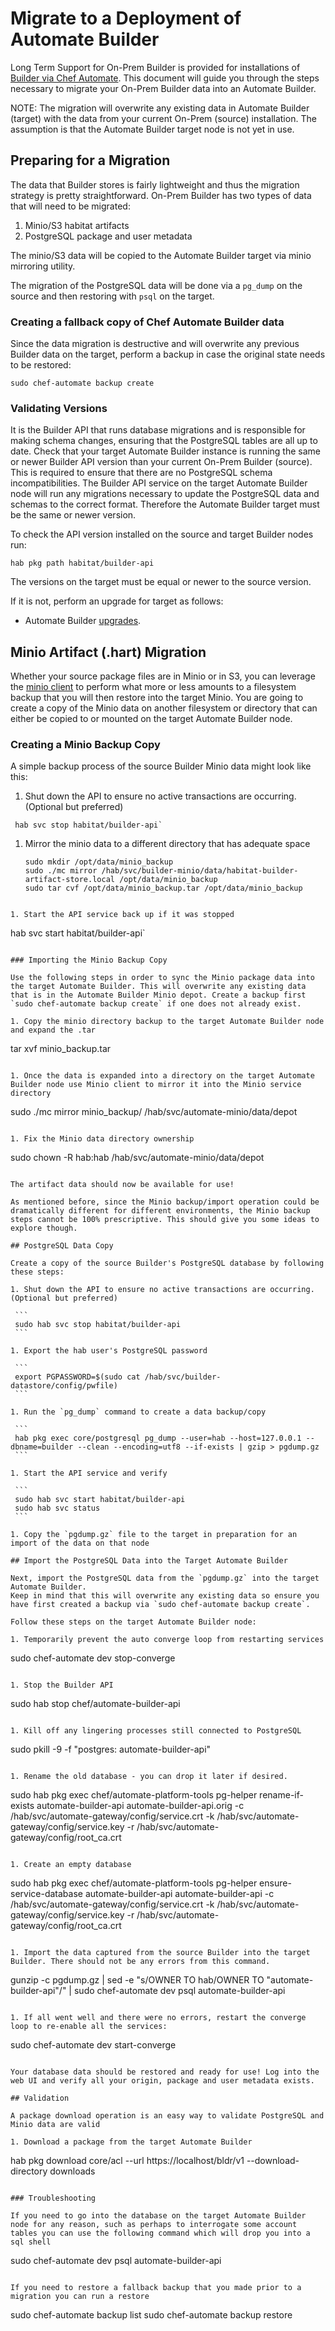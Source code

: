 # Migrate to a Deployment of Automate Builder

Long Term Support for On-Prem Builder is provided for installations of [Builder via Chef Automate](https://automate.chef.io/docs/on-prem-builder/).
This document will guide you through the steps necessary to migrate your On-Prem Builder data into an Automate Builder.

NOTE: The migration will overwrite any existing data in Automate Builder (target) with the data from your current On-Prem (source) installation. The assumption is that the Automate Builder target node is not yet in use.

## Preparing for a Migration

The data that Builder stores is fairly lightweight and thus the migration strategy is pretty straightforward. On-Prem Builder has two types of data that will need to be migrated:

1. Minio/S3 habitat artifacts
1. PostgreSQL package and user metadata

The minio/S3 data will be copied to the Automate Builder target via minio mirroring utility.

The migration of the PostgreSQL data will be done via a `pg_dump` on the source and then restoring with `psql` on the target.

### Creating a fallback copy of Chef Automate Builder data

Since the data migration is destructive and will overwrite any previous Builder data on the target, perform a backup in case the original state needs to be restored:

```
sudo chef-automate backup create
```

### Validating Versions

It is the Builder API that runs database migrations and is responsible for making schema changes, ensuring that the PostgreSQL tables are all up to date.
Check that your target Automate Builder instance is running the same or newer Builder API version than your current On-Prem Builder (source). This is required to ensure that there are no PostgreSQL schema incompatibilities. The Builder API service on the target Automate Builder node will run any migrations necessary to update the PostgreSQL data and schemas to the correct format. Therefore the Automate Builder target must be the same or newer version.

To check the API version installed on the source and target Builder nodes run:

```
hab pkg path habitat/builder-api
```

The versions on the target must be equal or newer to the source version.

If it is not, perform an upgrade for target as follows:

* Automate Builder [upgrades](https://automate.chef.io/docs/install/#upgrades).

## Minio Artifact (.hart) Migration

Whether your source package files are in Minio or in S3, you can leverage the [minio client](https://docs.min.io/docs/minio-client-quickstart-guide.html) to perform what more or less amounts to a filesystem backup that you will then restore into the target Minio. You are going to create a copy of the Minio data on another filesystem or directory that can either be copied to or mounted on the target Automate Builder node.

### Creating a Minio Backup Copy

A simple backup process of the source Builder Minio data might look like this:

1. Shut down the API to ensure no active transactions are occurring. (Optional but preferred)

  ```
   hab svc stop habitat/builder-api`
  ```

1. Mirror the minio data to a different directory that has adequate space

   ```
   sudo mkdir /opt/data/minio_backup
   sudo ./mc mirror /hab/svc/builder-minio/data/habitat-builder-artifact-store.local /opt/data/minio_backup
   sudo tar cvf /opt/data/minio_backup.tar /opt/data/minio_backup
  ```

1. Start the API service back up if it was stopped

  ```
   hab svc start habitat/builder-api`
  ```

### Importing the Minio Backup Copy

Use the following steps in order to sync the Minio package data into the target Automate Builder. This will overwrite any existing data that is in the Automate Builder Minio depot. Create a backup first `sudo chef-automate backup create` if one does not already exist.

1. Copy the minio directory backup to the target Automate Builder node and expand the .tar

   ```
   tar xvf minio_backup.tar
   ```

1. Once the data is expanded into a directory on the target Automate Builder node use Minio client to mirror it into the Minio service directory

   ```
   sudo ./mc mirror minio_backup/ /hab/svc/automate-minio/data/depot
   ```

1. Fix the Minio data directory ownership

   ```
   sudo chown -R hab:hab /hab/svc/automate-minio/data/depot
   ```

The artifact data should now be available for use!

As mentioned before, since the Minio backup/import operation could be dramatically different for different environments, the Minio backup steps cannot be 100% prescriptive. This should give you some ideas to explore though.

## PostgreSQL Data Copy

Create a copy of the source Builder's PostgreSQL database by following these steps:

1. Shut down the API to ensure no active transactions are occurring. (Optional but preferred)

    ```
    sudo hab svc stop habitat/builder-api
    ```

1. Export the hab user's PostgreSQL password

    ```
    export PGPASSWORD=$(sudo cat /hab/svc/builder-datastore/config/pwfile)
    ```

1. Run the `pg_dump` command to create a data backup/copy

    ```
    hab pkg exec core/postgresql pg_dump --user=hab --host=127.0.0.1 --dbname=builder --clean --encoding=utf8 --if-exists | gzip > pgdump.gz
    ```

1. Start the API service and verify

    ```
    sudo hab svc start habitat/builder-api
    sudo hab svc status
    ```

1. Copy the `pgdump.gz` file to the target in preparation for an import of the data on that node

## Import the PostgreSQL Data into the Target Automate Builder

Next, import the PostgreSQL data from the `pgdump.gz` into the target Automate Builder.
Keep in mind that this will overwrite any existing data so ensure you have first created a backup via `sudo chef-automate backup create`.

Follow these steps on the target Automate Builder node:

1. Temporarily prevent the auto converge loop from restarting services

   ```
   sudo chef-automate dev stop-converge
   ```

1. Stop the Builder API

   ```
   sudo hab stop chef/automate-builder-api
   ```

1. Kill off any lingering processes still connected to PostgreSQL

  ```
  sudo pkill -9 -f "postgres: automate-builder-api"
  ```

1. Rename the old database - you can drop it later if desired.

  ```
  sudo hab pkg exec chef/automate-platform-tools pg-helper rename-if-exists automate-builder-api automate-builder-api.orig -c /hab/svc/automate-gateway/config/service.crt -k /hab/svc/automate-gateway/config/service.key -r /hab/svc/automate-gateway/config/root_ca.crt
  ```

1. Create an empty database

   ```
   sudo hab pkg exec chef/automate-platform-tools pg-helper ensure-service-database automate-builder-api automate-builder-api -c /hab/svc/automate-gateway/config/service.crt -k /hab/svc/automate-gateway/config/service.key -r /hab/svc/automate-gateway/config/root_ca.crt
   ```

1. Import the data captured from the source Builder into the target Builder. There should not be any errors from this command.

   ```
   gunzip -c pgdump.gz | sed -e "s/OWNER TO hab/OWNER TO \"automate-builder-api\"/" | sudo chef-automate dev psql automate-builder-api
   ```

1. If all went well and there were no errors, restart the converge loop to re-enable all the services:

   ```
   sudo chef-automate dev start-converge
   ```

Your database data should be restored and ready for use! Log into the web UI and verify all your origin, package and user metadata exists.

## Validation

A package download operation is an easy way to validate PostgreSQL and Minio data are valid

1. Download a package from the target Automate Builder

  ```
   hab pkg download core/acl --url https://localhost/bldr/v1 --download-directory downloads
  ```

### Troubleshooting

If you need to go into the database on the target Automate Builder node for any reason, such as perhaps to interrogate some account tables you can use the following command which will drop you into a sql shell

```
sudo chef-automate dev psql automate-builder-api
```

If you need to restore a fallback backup that you made prior to a migration you can run a restore

```
sudo chef-automate backup list
sudo chef-automate backup restore <id>
```
